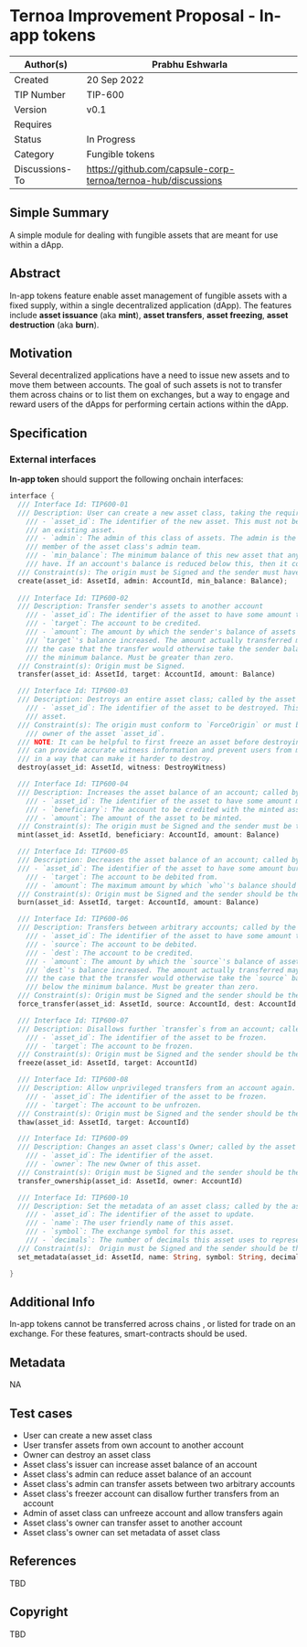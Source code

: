 # Ternoa Improvement Proposal - __In-app tokens__

| Author(s)      | Prabhu Eshwarla |
| ----------- | ----------- |
| Created   | 20 Sep 2022       |
| TIP Number   | TIP-600       |
| Version   | v0.1       |
| Requires   |       |
| Status | In Progress       |
| Category   | Fungible tokens       |
| Discussions-To   | https://github.com/capsule-corp-ternoa/ternoa-hub/discussions     |


## Simple Summary

A simple module for dealing with fungible assets that are meant for use within a dApp. 

## Abstract

In-app tokens feature enable asset management of fungible assets with a fixed supply, within a single decentralized application (dApp). The features include __asset issuance__ (aka __mint__), __asset transfers__, __asset freezing__, __asset destruction__ (aka __burn__). 

## Motivation

Several decentralized applications have a need to issue new assets and to move them between accounts. The goal of such assets is not to transfer them across chains or to list them on exchanges, but a way to engage and reward users of the dApps for performing certain actions within the dApp.  

## Specification

### External interfaces

__In-app token__ should support the following onchain interfaces:
``` rust
interface {
  /// Interface Id: TIP600-01
  /// Description: User can create a new asset class, taking the required deposit
	/// - `asset_id`: The identifier of the new asset. This must not be currently in use to identify
	/// an existing asset.
	/// - `admin`: The admin of this class of assets. The admin is the initial address of each
	/// member of the asset class's admin team.
	/// - `min_balance`: The minimum balance of this new asset that any single account must
	/// have. If an account's balance is reduced below this, then it collapses to zero.  
  /// Constraint(s): The origin must be Signed and the sender must have sufficient funds free.
  create(asset_id: AssetId, admin: AccountId, min_balance: Balance);
  
  /// Interface Id: TIP600-02
  /// Description: Transfer sender's assets to another account
	/// - `asset_id`: The identifier of the asset to have some amount transferred.
	/// - `target`: The account to be credited.
	/// - `amount`: The amount by which the sender's balance of assets should be reduced and
	/// `target`'s balance increased. The amount actually transferred may be slightly greater in
	/// the case that the transfer would otherwise take the sender balance above zero but below
	/// the minimum balance. Must be greater than zero.  
  /// Constraint(s): Origin must be Signed.
  transfer(asset_id: AssetId, target: AccountId, amount: Balance)

  /// Interface Id: TIP600-03
  /// Description: Destroys an entire asset class; called by the asset class's Owner
    /// - `asset_id`: The identifier of the asset to be destroyed. This must identify an existing
	/// asset.  
  /// Constraint(s): The origin must conform to `ForceOrigin` or must be Signed and the sender must be the
    /// owner of the asset `asset_id`.
  /// NOTE: It can be helpful to first freeze an asset before destroying it so that you
  /// can provide accurate witness information and prevent users from manipulating state
  /// in a way that can make it harder to destroy.
  destroy(asset_id: AssetId, witness: DestroyWitness)

  /// Interface Id: TIP600-04
  /// Description: Increases the asset balance of an account; called by the asset class's Issuer.
	/// - `asset_id`: The identifier of the asset to have some amount minted.
	/// - `beneficiary`: The account to be credited with the minted assets.
	/// - `amount`: The amount of the asset to be minted.  
  /// Constraint(s): The origin must be Signed and the sender must be the Issuer of the asset `id`.
  mint(asset_id: AssetId, beneficiary: AccountId, amount: Balance)

  /// Interface Id: TIP600-05
  /// Description: Decreases the asset balance of an account; called by the asset class's Admin
  /// - `asset_id`: The identifier of the asset to have some amount burned.
	/// - `target`: The account to be debited from.
	/// - `amount`: The maximum amount by which `who`'s balance should be reduced.
  /// Constraint(s): Origin must be Signed and the sender should be the Manager of the asset `id`.
  burn(asset_id: AssetId, target: AccountId, amount: Balance)  

  /// Interface Id: TIP600-06
  /// Description: Transfers between arbitrary accounts; called by the asset class's Admin.
	/// - `asset_id`: The identifier of the asset to have some amount transferred.
	/// - `source`: The account to be debited.
	/// - `dest`: The account to be credited.
	/// - `amount`: The amount by which the `source`'s balance of assets should be reduced and
	/// `dest`'s balance increased. The amount actually transferred may be slightly greater in
	/// the case that the transfer would otherwise take the `source` balance above zero but
	/// below the minimum balance. Must be greater than zero.  
  /// Constraint(s): Origin must be Signed and the sender should be the Admin of the asset `id`.
  force_transfer(asset_id: AssetId, source: AccountId, dest: AccountId, amount: Balance)  

  /// Interface Id: TIP600-07
  /// Description: Disallows further `transfer`s from an account; called by the asset class's Freezer account.
	/// - `asset_id`: The identifier of the asset to be frozen.
	/// - `target`: The account to be frozen.  
  /// Constraint(s): Origin must be Signed and the sender should be the Freezer of the asset `id`.
  freeze(asset_id: AssetId, target: AccountId)  

  /// Interface Id: TIP600-08
  /// Description: Allow unprivileged transfers from an account again.
	/// - `asset_id`: The identifier of the asset to be frozen.
	/// - `target`: The account to be unfrozen.  
  /// Constraint(s): Origin must be Signed and the sender should be the Admin of the asset `id`.
  thaw(asset_id: AssetId, target: AccountId)  

  /// Interface Id: TIP600-09
  /// Description: Changes an asset class's Owner; called by the asset class's Owner.
	/// - `asset_id`: The identifier of the asset.
	/// - `owner`: The new Owner of this asset.  
  /// Constraint(s): Origin must be Signed and the sender should be the Owner of the asset `id`.
  transfer_ownership(asset_id: AssetId, owner: AccountId)  

  /// Interface Id: TIP600-10
  /// Description: Set the metadata of an asset class; called by the asset class's Owner.
	/// - `asset_id`: The identifier of the asset to update.
	/// - `name`: The user friendly name of this asset.
	/// - `symbol`: The exchange symbol for this asset.
	/// - `decimals`: The number of decimals this asset uses to represent one unit.  
  /// Constraint(s):  Origin must be Signed and the sender should be the Owner of the asset `id`.
  set_metadata(asset_id: AssetId, name: String, symbol: String, decimals: u8)  

}

```

## Additional Info

In-app tokens cannot be transferred across chains , or listed for trade on an exchange. For these features, smart-contracts should be used.

## Metadata

NA

## Test cases

* User can create a new asset class
* User transfer assets from own account to another account
* Owner can destroy an asset class
* Asset class's issuer can increase asset balance of an account
* Asset class's admin can reduce asset balance of an account
* Asset class's admin can transfer assets between two arbitrary accounts
* Asset class's freezer account can disallow further transfers from an account
* Admin of asset class can unfreeze account and allow transfers again
* Asset class's owner can transfer asset to another account
* Asset class's owner can set metadata of asset class
 
## References
TBD

## Copyright
TBD